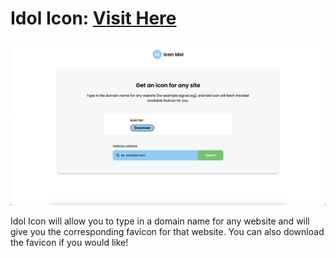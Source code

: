 # Idol Icon: <a target="_blank" href="https://danielle-higgins.github.io/idol-icon/">Visit Here</a>

<img src="https://github.com/Danielle-Higgins/idol-icon/blob/main/img/idol-icon-preview.png">

Idol Icon will allow you to type in a domain name for any website and will give you the corresponding favicon for that website. You can also download the favicon if you would like!
